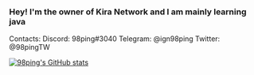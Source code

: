 ### Hey! I'm the owner of Kira Network and I am mainly learning java

Contacts: 
   Discord: 98ping#3040
   Telegram: @ign98ping
   Twitter: @98pingTW

[![98ping's GitHub stats](https://github-readme-stats.vercel.app/api?username=98ping)](https://github.com/anuraghazra/github-readme-stats)
